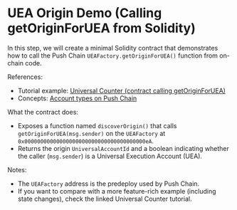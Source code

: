 # UEA Origin Demo (Calling getOriginForUEA from Solidity)

In this step, we will create a minimal Solidity contract that demonstrates how to call the Push Chain `UEAFactory.getOriginForUEA()` function from on-chain code.

References:

- Tutorial example: [Universal Counter (contract calling getOriginForUEA)](https://pushchain.github.io/push-chain-website/pr-preview/pr-1067/docs/chain/tutorials/tutorial-universal-counter/)
- Concepts: [Account types on Push Chain](https://pushchain.github.io/push-chain-website/pr-preview/pr-1067/docs/chain/important-concepts/#account-types-on-push-chain)

What the contract does:

- Exposes a function named `discoverOrigin()` that calls `getOriginForUEA(msg.sender)` on the `UEAFactory` at `0x00000000000000000000000000000000000000eA`.
- Returns the origin `UniversalAccountId` and a boolean indicating whether the caller (`msg.sender`) is a Universal Execution Account (UEA).

Notes:

- The `UEAFactory` address is the predeploy used by Push Chain.
- If you want to compare with a more feature-rich example (including state changes), check the linked Universal Counter tutorial.
